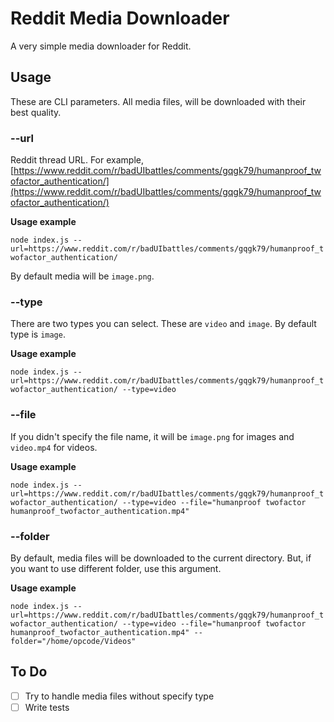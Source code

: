 # Reddit Media Downloader

A very simple media downloader for Reddit.

## Usage

These are CLI parameters. All media files, will be downloaded with their best quality.

### --url

Reddit thread URL. For example, [https://www.reddit.com/r/badUIbattles/comments/gqgk79/humanproof_twofactor_authentication/](https://www.reddit.com/r/badUIbattles/comments/gqgk79/humanproof_twofactor_authentication/)

**Usage example** 

`node index.js --url=https://www.reddit.com/r/badUIbattles/comments/gqgk79/humanproof_twofactor_authentication/`

By default media will be `image.png`.

### --type

There are two types you can select. These are `video` and `image`. By default type is `image`.

**Usage example** 

`node index.js --url=https://www.reddit.com/r/badUIbattles/comments/gqgk79/humanproof_twofactor_authentication/ --type=video`

### --file

If you didn't specify the file name, it will be `image.png` for images and `video.mp4` for videos.

**Usage example** 

`node index.js --url=https://www.reddit.com/r/badUIbattles/comments/gqgk79/humanproof_twofactor_authentication/ --type=video --file="humanproof twofactor humanproof_twofactor_authentication.mp4"`

### --folder

By default, media files will be downloaded to the current directory. But, if you want to use different folder, use this argument.

**Usage example** 

`node index.js --url=https://www.reddit.com/r/badUIbattles/comments/gqgk79/humanproof_twofactor_authentication/ --type=video --file="humanproof twofactor humanproof_twofactor_authentication.mp4" --folder="/home/opcode/Videos"`

## To Do

- [ ] Try to handle media files without specify type
- [ ] Write tests
